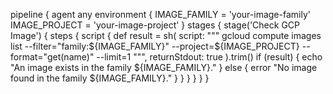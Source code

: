 pipeline {
    agent any
    environment {
        IMAGE_FAMILY = 'your-image-family'
        IMAGE_PROJECT = 'your-image-project'
    }
    stages {
        stage('Check GCP Image') {
            steps {
                script {
                    def result = sh(
                        script: """
                            gcloud compute images list --filter="family:${IMAGE_FAMILY}" --project=${IMAGE_PROJECT} --format="get(name)" --limit=1
                        """,
                        returnStdout: true
                    ).trim()
                    if (result) {
                        echo "An image exists in the family ${IMAGE_FAMILY}."
                    } else {
                        error "No image found in the family ${IMAGE_FAMILY}."
                    }
                }
            }
        }
    }
}
